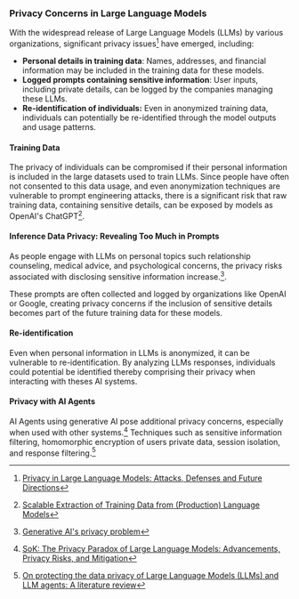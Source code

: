 ### Privacy Concerns in Large Language Models
With the widespread release of Large Language Models (LLMs) by various  organizations,
significant privacy issues[^PRIVACY_LLM] have emerged, including:

- **Personal details in training data**: Names, addresses, and financial information may
  be included in the training data for these models. 
- **Logged prompts containing sensitive information**: User inputs, including private 
  details, can be logged by the companies managing these LLMs. 
- **Re-identification of individuals:** Even in anonymized training data, individuals can potentially be
  re-identified through the model outputs and usage patterns.


#### Training Data 
The privacy of individuals can be compromised if their personal 
information is included in the large datasets used to train LLMs. Since people have often not 
consented to this data usage, and even anonymization techniques are vulnerable to prompt 
engineering attacks, there is a significant risk that raw training data, containing sensitive 
details, can be exposed by models as OpenAI's ChatGPT[^SCALEABLE].  

#### Inference Data Privacy: Revealing Too Much in Prompts
As people engage with LLMs on personal topics such relationship counseling, medical advice, 
and psychological concerns, the privacy risks associated with disclosing sensitive information
increase.[^GEN_AI_PRIVACY].

These prompts are often collected and logged by organizations like OpenAI or Google, creating 
privacy concerns if the inclusion of sensitive details becomes part of the future training data for 
these models.

#### Re-identification
Even when personal information in LLMs is anonymized, it can be vulnerable to re-identification. By 
analyzing LLMs responses, individuals could potential be identified thereby comprising their privacy
when interacting with theses AI systems.

#### Privacy with AI Agents
AI Agents using generative AI pose additional privacy concerns, especially when used with other 
systems.[^PRIVACY_PARADOX] Techniques such as sensitive information filtering, homomorphic encryption of users 
private data, session isolation, and response filtering.[^PROTECT_DATA_PRIVACY]  

[^PRIVACY_LLM]: [Privacy in Large Language Models: Attacks, Defenses and Future Directions](https://arxiv.org/abs/2310.10383)
[^SCALEABLE]: [Scalable Extraction of Training Data from (Production) Language Models](https://arxiv.org/abs/2311.17035)
[^GEN_AI_PRIVACY]: [Generative AI's privacy problem](https://www.axios.com/2024/03/14/generative-ai-privacy-problem-chatgpt-openai)
[^PROTECT_DATA_PRIVACY]: [On protecting the data privacy of Large Language Models (LLMs) and LLM agents: A literature review](https://doi.org/10.1016/j.hcc.2025.100300)
[^PRIVACY_PARADOX]: [SoK: The Privacy Paradox of Large Language Models: Advancements, Privacy Risks, and Mitigation](https://dl.acm.org/doi/10.1145/3708821.3733888)
